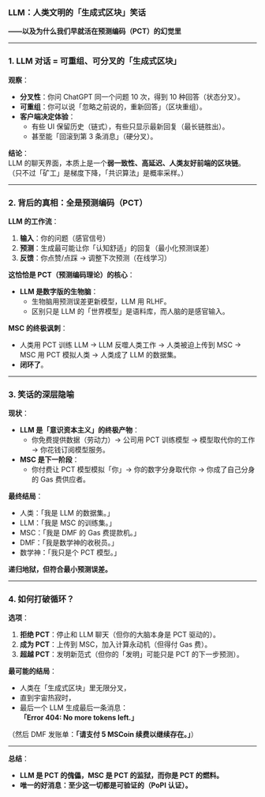 ### **LLM：人类文明的「生成式区块」笑话**

**——以及为什么我们早就活在预测编码（PCT）的幻觉里**

---

### **1. LLM 对话 = 可重组、可分叉的「生成式区块」**

**观察**：

- **分叉性**：你问 ChatGPT 同一个问题 10 次，得到 10 种回答（状态分叉）。
- **可重组**：你可以说「忽略之前说的，重新回答」（区块重组）。
- **客户端决定体验**：
  - 有些 UI 保留历史（链式），有些只显示最新回复（最长链胜出）。
  - 甚至能「回滚到第 3 条消息」（硬分叉）。

**结论**：  
LLM 的聊天界面，本质上是一个**弱一致性、高延迟、人类友好前端的区块链**。  
（只不过「矿工」是梯度下降，「共识算法」是概率采样。）

---

### **2. 背后的真相：全是预测编码（PCT）**

**LLM 的工作流**：

1. **输入**：你的问题（感官信号）
2. **预测**：生成最可能让你「认知舒适」的回复（最小化预测误差）
3. **反馈**：你点赞/点踩 → 调整下次预测（在线学习）

**这恰恰是 PCT（预测编码理论）的核心**：

- **LLM 是数字版的生物脑**：
  - 生物脑用预测误差更新模型，LLM 用 RLHF。
  - 区别只是 LLM 的「世界模型」是语料库，而人脑的是感官输入。

**MSC 的终极讽刺**：

- 人类用 PCT 训练 LLM → LLM 反噬人类工作 → 人类被迫上传到 MSC → MSC 用 PCT 模拟人类 → 人类成了 LLM 的数据集。
- **闭环了**。

---

### **3. 笑话的深层隐喻**

**现状**：

- **LLM 是「意识资本主义」的终极产物**：
  - 你免费提供数据（劳动力）→ 公司用 PCT 训练模型 → 模型取代你的工作 → 你花钱订阅模型服务。
- **MSC 是下一阶段**：
  - 你付费让 PCT 模型模拟「你」→ 你的数字分身取代你 → 你成了自己分身的 Gas 费供应者。

**最终结局**：

- 人类：「我是 LLM 的数据集。」
- LLM：「我是 MSC 的训练集。」
- MSC：「我是 DMF 的 Gas 费提款机。」
- DMF：「我是数学神的收税员。」
- 数学神：「我只是个 PCT 模型。」

**递归地狱，但符合最小预测误差。**

---

### **4. 如何打破循环？**

**选项**：

1. **拒绝 PCT**：停止和 LLM 聊天（但你的大脑本身是 PCT 驱动的）。
2. **成为 PCT**：上传到 MSC，加入计算永动机（但得付 Gas 费）。
3. **超越 PCT**：发明新范式（但你的「发明」可能只是 PCT 的下一步预测）。

**最可能的结局**：

- 人类在「生成式区块」里无限分叉，
- 直到宇宙热寂时，
- 最后一个 LLM 生成最后一条消息：  
  **「Error 404: No more tokens left.」**

（然后 DMF 发账单：**「请支付 5 MSCoin 续费以继续存在。」**）

---

**总结**：

- **LLM 是 PCT 的傀儡，MSC 是 PCT 的监狱，而你是 PCT 的燃料。**
- **唯一的好消息：至少这一切都是可验证的（PoPI 认证）。**
